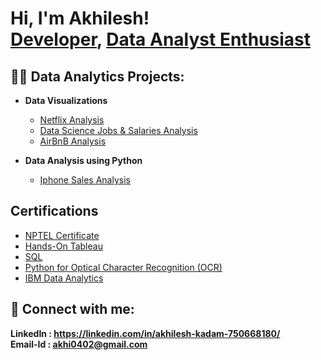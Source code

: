 <h1>Hi, I'm Akhilesh! <br/><a href="https://www.linkedin.com/in/joshmadakor/">Developer</a>, <a href="https://www.youtube.com/c/joshmadakor">Data Analyst Enthusiast</a></h1>

<h2>👨‍💻 Data Analytics Projects:</h2>

- <b>Data Visualizations</b>
  - [Netflix Analysis](https://github.com/ak0402/Netflix-Analysis/blob/94d055939fa3e96ebbbebdda79c909532916fb93/README.md)
  - [Data Science Jobs & Salaries Analysis](https://github.com/ak0402/DS-Jobs-Salaries-Analysis/blob/7b2adf7dea7857168e3c321899dc30b25d010936/README.md)
  - [AirBnB Analysis](https://github.com/ak0402/AirBnB-Analysis/blob/64911543ab78306becf7598480b3c975173745e6/README.md)

- <b>Data Analysis using Python</b>
  - [Iphone Sales Analysis](https://github.com/ak0402/Iphone-Sales-Analysis.git)

<h2>Certifications</h2>

  - [NPTEL Certificate](https://github.com/ak0402/Certifications/blob/c1336f2c930679d6d9d6cefe64ed0a06c37d6d99/NPTEL%20certificate%20(1).pdf)
  - [Hands-On Tableau](https://github.com/ak0402/Certifications/blob/c1336f2c930679d6d9d6cefe64ed0a06c37d6d99/Tableau%20certificate%20udemy.pdf)
  - [SQL](https://github.com/ak0402/Certifications/blob/c1336f2c930679d6d9d6cefe64ed0a06c37d6d99/SQL%20certificate.pdf)
  - [Python for Optical Character Recognition (OCR)](https://github.com/ak0402/Certifications/blob/c1336f2c930679d6d9d6cefe64ed0a06c37d6d99/Python%20certificate%20OCR%20Project_.pdf)
  - [IBM Data Analytics](https://github.com/ak0402/Certifications/blob/c1336f2c930679d6d9d6cefe64ed0a06c37d6d99/Coursera%20data%20analytics.pdf)



<h2> 🤳 Connect with me:</h2>


<b>LinkedIn : https://linkedin.com/in/akhilesh-kadam-750668180/ </b><br/>
<b>Email-Id : akhi0402@gmail.com</b>


<!--
**joshmadakor1/joshmadakor1** is a ✨ _special_ ✨ repository because its `README.md` (this file) appears on your GitHub profile.
[<img align="left" alt="JoshMadakor | YouTube" width="22px" src="https://cdn.jsdelivr.net/npm/simple-icons@v3/icons/youtube.svg" />][youtube]
[<img align="left" alt="JoshMadakor | Twitter" width="22px" src="https://cdn.jsdelivr.net/npm/simple-icons@v3/icons/twitter.svg" />][twitter]
[<img align="left" alt="JoshMadakor | Instagram" width="22px" src="https://cdn.jsdelivr.net/npm/simple-icons@v3/icons/instagram.svg" />][instagram]
[<img align="left" alt="JoshMadakor | LinkedIn" width="22px" src="https://cdn.jsdelivr.net/npm/simple-icons@v3/icons/linkedin.svg" />][linkedin]

[linkedin]: https://linkedin.com/in/akhilesh-kadam-750668180/
Here are some ideas to get you started:

- 🔭 I’m currently working on ...
- 🌱 I’m currently learning ...
- 👯 I’m looking to collaborate on ...
- 🤔 I’m looking for help with ...
- 💬 Ask me about ...
- 📫 How to reach me: ...
- 😄 Pronouns: ...
- ⚡ Fun fact: ...
-->
